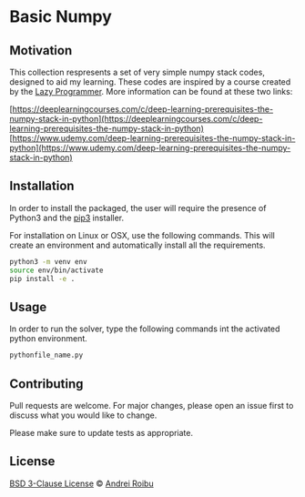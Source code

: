 # Basic Numpy

## Motivation
This collection respresents a set of very simple numpy stack codes, designed to aid my learning. These codes are inspired by a course created by the [Lazy Programmer](https://github.com/lazyprogrammer). More information can be found at these two links:

[https://deeplearningcourses.com/c/deep-learning-prerequisites-the-numpy-stack-in-python](https://deeplearningcourses.com/c/deep-learning-prerequisites-the-numpy-stack-in-python)
[https://www.udemy.com/deep-learning-prerequisites-the-numpy-stack-in-python](https://www.udemy.com/deep-learning-prerequisites-the-numpy-stack-in-python)

## Installation
In order to install the packaged, the user will require the presence of Python3 and the [pip3](https://pip.pypa.io/en/stable/) installer. 

For installation on Linux or OSX, use the following commands. This will create an environment and automatically install all the requirements.

```bash
python3 -m venv env
source env/bin/activate
pip install -e .
```

## Usage
In order to run the solver, type the following commands int the activated python environment. 

```python
pythonfile_name.py
```

## Contributing
Pull requests are welcome. For major changes, please open an issue first to discuss what you would like to change.

Please make sure to update tests as appropriate.

## License
[BSD 3-Clause License](https://opensource.org/licenses/BSD-3-Clause) © [Andrei Roibu](https://github.com/AndreiRoibu)
